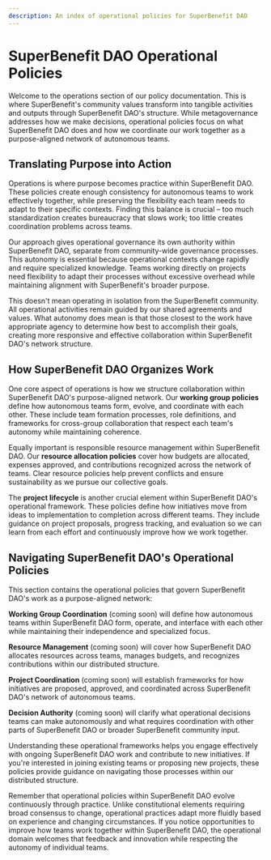 ```yaml
---
description: An index of operational policies for SuperBenefit DAO
---
```


# SuperBenefit DAO Operational Policies

Welcome to the operations section of our policy documentation. This is where SuperBenefit's community values transform into tangible activities and outputs through SuperBenefit DAO's structure. While metagovernance addresses how we make decisions, operational policies focus on what SuperBenefit DAO does and how we coordinate our work together as a purpose-aligned network of autonomous teams.

## Translating Purpose into Action

Operations is where purpose becomes practice within SuperBenefit DAO. These policies create enough consistency for autonomous teams to work effectively together, while preserving the flexibility each team needs to adapt to their specific contexts. Finding this balance is crucial – too much standardization creates bureaucracy that slows work; too little creates coordination problems across teams.

Our approach gives operational governance its own authority within SuperBenefit DAO, separate from community-wide governance processes. This autonomy is essential because operational contexts change rapidly and require specialized knowledge. Teams working directly on projects need flexibility to adapt their processes without excessive overhead while maintaining alignment with SuperBenefit's broader purpose.

This doesn't mean operating in isolation from the SuperBenefit community. All operational activities remain guided by our shared agreements and values. What autonomy does mean is that those closest to the work have appropriate agency to determine how best to accomplish their goals, creating more responsive and effective collaboration within SuperBenefit DAO's network structure.

## How SuperBenefit DAO Organizes Work

One core aspect of operations is how we structure collaboration within SuperBenefit DAO's purpose-aligned network. Our **working group policies** define how autonomous teams form, evolve, and coordinate with each other. These include team formation processes, role definitions, and frameworks for cross-group collaboration that respect each team's autonomy while maintaining coherence.

Equally important is responsible resource management within SuperBenefit DAO. Our **resource allocation policies** cover how budgets are allocated, expenses approved, and contributions recognized across the network of teams. Clear resource policies help prevent conflicts and ensure sustainability as we pursue our collective goals.

The **project lifecycle** is another crucial element within SuperBenefit DAO's operational framework. These policies define how initiatives move from ideas to implementation to completion across different teams. They include guidance on project proposals, progress tracking, and evaluation so we can learn from each effort and continuously improve how we work together.

## Navigating SuperBenefit DAO's Operational Policies

This section contains the operational policies that govern SuperBenefit DAO's work as a purpose-aligned network:

**Working Group Coordination** (coming soon) will define how autonomous teams within SuperBenefit DAO form, operate, and interface with each other while maintaining their independence and specialized focus.

**Resource Management** (coming soon) will cover how SuperBenefit DAO allocates resources across teams, manages budgets, and recognizes contributions within our distributed structure.

**Project Coordination** (coming soon) will establish frameworks for how initiatives are proposed, approved, and coordinated across SuperBenefit DAO's network of autonomous teams.

**Decision Authority** (coming soon) will clarify what operational decisions teams can make autonomously and what requires coordination with other parts of SuperBenefit DAO or broader SuperBenefit community input.

Understanding these operational frameworks helps you engage effectively with ongoing SuperBenefit DAO work and contribute to new initiatives. If you're interested in joining existing teams or proposing new projects, these policies provide guidance on navigating those processes within our distributed structure.

Remember that operational policies within SuperBenefit DAO evolve continuously through practice. Unlike constitutional elements requiring broad consensus to change, operational practices adapt more fluidly based on experience and changing circumstances. If you notice opportunities to improve how teams work together within SuperBenefit DAO, the operational domain welcomes that feedback and innovation while respecting the autonomy of individual teams.
